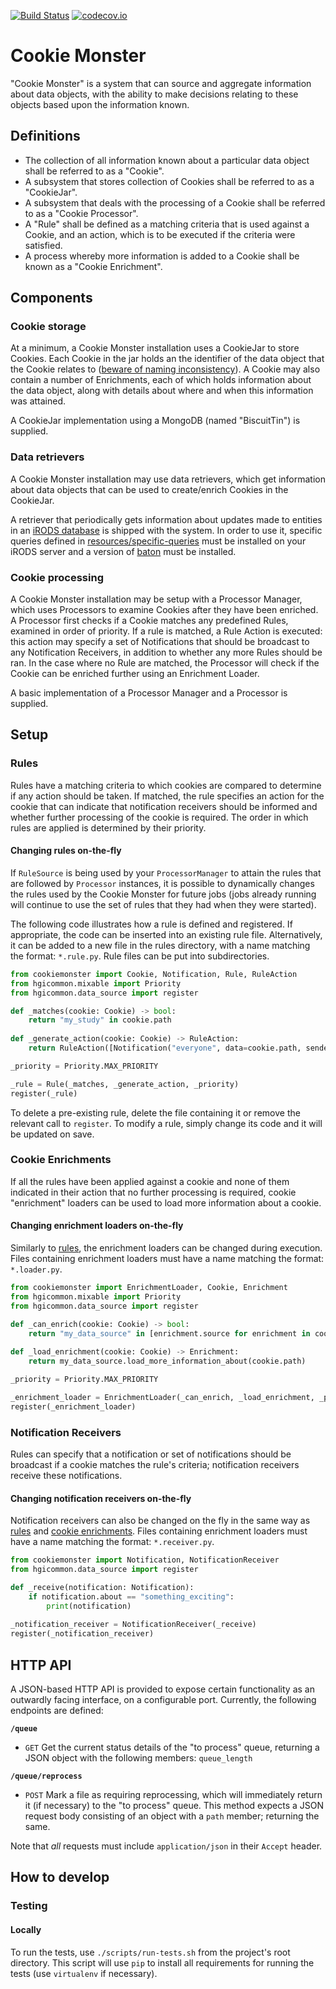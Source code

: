 [![Build Status](https://travis-ci.org/wtsi-hgi/cookie-monster.svg)](https://travis-ci.org/wtsi-hgi/cookie-monster)
[![codecov.io](https://codecov.io/github/wtsi-hgi/cookie-monster/coverage.svg?branch=master)](https://codecov.io/github/wtsi-hgi/cookie-monster?branch=master)

# Cookie Monster
"Cookie Monster" is a system that can source and aggregate information about data objects, with the ability to make 
decisions relating to these objects based upon the information known.


## Definitions
* The collection of all information known about a particular data object shall be referred to as a "Cookie".
* A subsystem that stores collection of Cookies shall be referred to as a "CookieJar".
* A subsystem that deals with the processing of a Cookie shall be referred to as a "Cookie Processor". 
* A "Rule" shall be defined as a matching criteria that is used against a Cookie, and an action, which is to be executed
if the criteria were satisfied.
* A process whereby more information is added to a Cookie shall be known as a "Cookie Enrichment".


## Components
### Cookie storage
At a minimum, a Cookie Monster installation uses a CookieJar to store Cookies. Each Cookie in the jar holds an the
identifier of the data object that the Cookie relates to ([beware of naming inconsistency](https://github.com/wtsi-hgi/cookie-monster/issues/16)).
A Cookie may also contain a number of Enrichments, each of which holds information about the data object, along with 
details about where and when this information was attained.

A CookieJar implementation using a MongoDB (named "BiscuitTin") is supplied.

### Data retrievers
A Cookie Monster installation may use data retrievers, which get information about data objects that can be used to 
create/enrich Cookies in the CookieJar.
 
A retriever that periodically gets information about updates made to entities in an [iRODS database](https://irods.org/)
is shipped with the system. In order to use it, specific queries defined in [resources/specific-queries](resources/specific-queries)
must be installed on your iRODS server and a version of [baton](https://github.com/wtsi-npg/baton) must be installed.

### Cookie processing
A Cookie Monster installation may be setup with a Processor Manager, which uses Processors to examine Cookies after they 
have been enriched. A Processor first checks if a Cookie matches any predefined Rules, examined in order of priority. If 
a rule is matched, a Rule Action is executed: this action may specify a set of Notifications that should be broadcast
to any Notification Receivers, in addition to whether any more Rules should be ran. In the case where no Rule are 
matched, the Processor will check if the Cookie can be enriched further using an Enrichment Loader.

A basic implementation of a Processor Manager and a Processor is supplied.


## Setup
### Rules
Rules have a matching criteria to which cookies are compared to determine if any action should be taken. If matched, 
the rule specifies an action for the cookie that can indicate that notification receivers should be informed and whether
further processing of the cookie is required. The order in which rules are applied is determined by their priority.

#### Changing rules on-the-fly
If ``RuleSource`` is being used by your ``ProcessorManager`` to attain the rules that are followed by ``Processor``
instances, it is possible to dynamically changes the rules used by the Cookie Monster for future jobs (jobs already 
running will continue to use the set of rules that they had when they were started).

The following code illustrates how a rule is defined and registered. If appropriate, the code can be inserted into an 
existing rule file. Alternatively, it can be added to a new file in the rules directory, with a name matching the
format: ``*.rule.py``. Rule files can be put into subdirectories.
```python
from cookiemonster import Cookie, Notification, Rule, RuleAction
from hgicommon.mixable import Priority
from hgicommon.data_source import register

def _matches(cookie: Cookie) -> bool:
    return "my_study" in cookie.path
        
def _generate_action(cookie: Cookie) -> RuleAction:
    return RuleAction([Notification("everyone", data=cookie.path, sender="this_rule")], True)

_priority = Priority.MAX_PRIORITY

_rule = Rule(_matches, _generate_action, _priority)
register(_rule)
```

To delete a pre-existing rule, delete the file containing it or remove the relevant call to ``register``. To modify a 
rule, simply change its code and it will be updated on save.


### Cookie Enrichments
If all the rules have been applied against a cookie and none of them indicated in their action that no further
processing is required, cookie "enrichment" loaders can be used to load more information about a cookie.

#### Changing enrichment loaders on-the-fly
Similarly to [rules](#rules), the enrichment loaders can be changed during execution. Files containing enrichment
loaders must have a name matching the format: ``*.loader.py``.
```python
from cookiemonster import EnrichmentLoader, Cookie, Enrichment
from hgicommon.mixable import Priority
from hgicommon.data_source import register

def _can_enrich(cookie: Cookie) -> bool:
    return "my_data_source" in [enrichment.source for enrichment in cookie.enrichments]
    
def _load_enrichment(cookie: Cookie) -> Enrichment:
    return my_data_source.load_more_information_about(cookie.path)

_priority = Priority.MAX_PRIORITY

_enrichment_loader = EnrichmentLoader(_can_enrich, _load_enrichment, _priority)
register(_enrichment_loader)
```


### Notification Receivers
Rules can specify that a notification or set of notifications should be broadcast if a cookie matches the rule's
criteria; notification receivers receive these notifications.

#### Changing notification receivers on-the-fly
Notification receivers can also be changed on the fly in the same way as [rules](#rules) and 
[cookie enrichments](#cookie-enrichments). Files containing enrichment loaders must have a name matching the format:
``*.receiver.py``.
```python
from cookiemonster import Notification, NotificationReceiver
from hgicommon.data_source import register

def _receive(notification: Notification):
    if notification.about == "something_exciting":
        print(notification)
    
_notification_receiver = NotificationReceiver(_receive)
register(_notification_receiver)
```


## HTTP API
A JSON-based HTTP API is provided to expose certain functionality as an
outwardly facing interface, on a configurable port. Currently, the
following endpoints are defined:

**`/queue`**
* `GET` Get the current status details of the "to process" queue,
  returning a JSON object with the following members: `queue_length`

**`/queue/reprocess`**
* `POST` Mark a file as requiring reprocessing, which will immediately
  return it (if necessary) to the "to process" queue. This method
  expects a JSON request body consisting of an object with a `path`
  member; returning the same.

Note that *all* requests must include `application/json` in their
`Accept` header.


## How to develop
### Testing
#### Locally
To run the tests, use ``./scripts/run-tests.sh`` from the project's root directory. This script will use ``pip`` to 
install all requirements for running the tests (use `virtualenv` if necessary).
